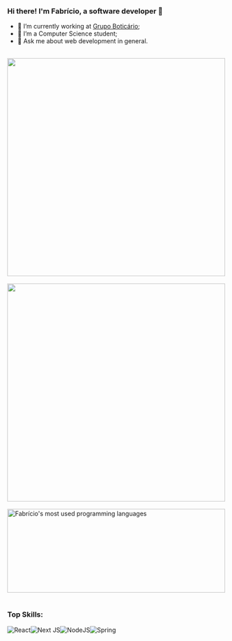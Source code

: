 
### Hi there! I'm Fabrício, a software developer 👋
- 🔭 I’m currently working at [Grupo Boticário](https://www.grupoboticario.com.br/en/home-en/);
- 🌱 I’m a Computer Science student;
- 💬 Ask me about web development in general.

<br />
<div style="display: flex; justify-content: flex-start; flex-direction: column; align-items: flex-start; width=100%;"">
<img  width="500px;" src="https://github-readme-stats.vercel.app/api?username=ifabriciorodrigues&count_private=true&theme=radical&show_icons=true&title_color=0891b2&&show=reviews,discussions_started,discussions_answered,prs_merged,prs_merged_percentage" />
<br/>
<img width="500px" src="https://github-readme-streak-stats.herokuapp.com?user=ifabriciorodrigues&theme=blueberry" />
<br/>
<img src="https://github-readme-stats.vercel.app/api/top-langs?username=ifabriciorodrigues&langs_count=6&hide=css,html&show_icons=true&locale=en&layout=compact&theme=dark" alt="Fabrício's most used programming languages" height="192px"  width="500px"/>
</div>
<br>

### Top Skills:
![React](https://img.shields.io/badge/react-%2320232a.svg?style=for-the-badge&logo=react&logoColor=%2361DAFB)![Next JS](https://img.shields.io/badge/Next-black?style=for-the-badge&logo=next.js&logoColor=white)![NodeJS](https://img.shields.io/badge/node.js-6DA55F?style=for-the-badge&logo=node.js&logoColor=white)![Spring](https://img.shields.io/badge/spring-%236DB33F.svg?style=for-the-badge&logo=spring&logoColor=white)
